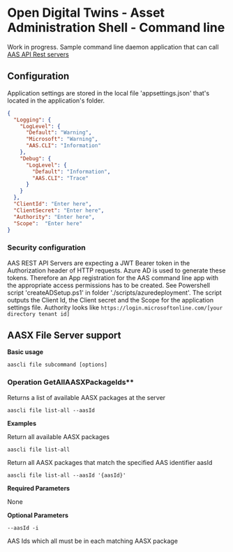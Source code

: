# Open Digital Twins - Asset Administration Shell - Command line

Work in progress. Sample command line daemon application that can call [AAS API Rest servers](https://github.com/JMayrbaeurl/opendigitaltwins-aas-azureservices)

## Configuration

Application settings are stored in the local file 'appsettings.json' that's located in the application's folder.

```json
{
  "Logging": {
    "LogLevel": {
      "Default": "Warning",
      "Microsoft": "Warning",
      "AAS.CLI": "Information"
    },
    "Debug": {
      "LogLevel": {
        "Default": "Information",
        "AAS.CLI": "Trace"
      }
    }
  },
  "ClientId": "Enter here",
  "ClientSecret": "Enter here",
  "Authority": "Enter here",
  "Scope":  "Enter here"
}
```

### Security configuration
AAS REST API Servers are expecting a JWT Bearer token in the Authorization header of HTTP requests. Azure AD is used to 
generate these tokens. Therefore an App registration for the AAS command line app with the appropriate access permissions 
has to be created. See Powershell script 'createADSetup.ps1' in folder './scripts/azuredeployment'. The script outputs the 
Client Id, the Client secret and the Scope for the application settings file. Authority looks like
 `https://login.microsoftonline.com/[your directory tenant id]`

## AASX File Server support

**Basic usage**
```
aascli file subcommand [options]
```

### Operation GetAllAASXPackageIds**

Returns a list of available AASX packages at the server

```
aascli file list-all --aasId
```
**Examples**

Return all available AASX packages
```
aascli file list-all
```

Return all AASX packages that match the specified AAS identifier aasId
```
aascli file list-all --aasId '{aasId}'
```
**Required Parameters**

None

**Optional Parameters**

`--aasId -i`

AAS Ids which all must be in each matching AASX package